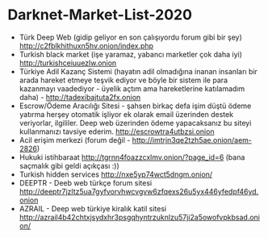 # Darknet-Market-List-2020

<ul>
<li>Türk Deep Web (gidip geliyor en son çalışıyordu forum gibi bir şey) <a href="http://c2fblkhithuxn5hv.onion/index.php" rel="nofollow">http://c2fblkhithuxn5hv.onion/index.php</a></li>
<li>Turkish black market (işe yaramaz, yabancı marketler çok daha iyi) <a href="http://turkishceiuuezlw.onion" rel="nofollow">http://turkishceiuuezlw.onion</a></li>
<li>Türkiye Adil Kazanç Sistemi (hayatın adil olmadığına inanan insanları bir arada hareket etmeye teşvik ediyor ve böyle bir sistem ile para kazanmayı vaadediyor - üyelik açtım ama hareketlerine katılamadım daha) - <a href="http://tadexibajtuta2fx.onion" rel="nofollow">http://tadexibajtuta2fx.onion</a></li>
<li>Escrow/Ödeme Aracılığı Sitesi - şahsen birkaç defa işim düştü ödeme yatırma herşey otomatik işliyor ek olarak email üzerinden destek veriyorlar, ilgililer. Deep web üzerinden ödeme yapacaksanız bu siteyi kullanmanızı tavsiye ederim. <a href="http://escrowtra4utbzsi.onion" rel="nofollow">http://escrowtra4utbzsi.onion</a></li>
<li>Acil erişim merkezi (forum değil - <a href="http://imtrjn3qe2tzh5ae.onion/aem-2826" rel="nofollow">http://imtrjn3qe2tzh5ae.onion/aem-2826</a>)</li>
<li>Hukuki istihbaraat <a href="http://tgrnn4foazzcxlmv.onion/?page_id=6" rel="nofollow">http://tgrnn4foazzcxlmv.onion/?page_id=6</a> (bana saçmalık gibi geldi açıkçası :))</li>
<li>Turkish hidden services <a href="http://nxe5yp74wct5dngm.onion/" rel="nofollow">http://nxe5yp74wct5dngm.onion/</a></li>
<li>DEEPTR - Deeb web türkçe forum sitesi <a href="http://deeptr7jzltz5ua7gyfvorvhwcvgvw6zfqexs26u5yx446yfedpf46yd.onion" rel="nofollow">http://deeptr7jzltz5ua7gyfvorvhwcvgvw6zfqexs26u5yx446yfedpf46yd.onion</a></li>
<li>AZRAIL - Deep web türkiye kiralık katil sitesi <a href="http://azrail4b42chtxjsydxhr3psgqhyntrzuknlzu57ji2a5owofvpkbsad.onion/" rel="nofollow">http://azrail4b42chtxjsydxhr3psgqhyntrzuknlzu57ji2a5owofvpkbsad.onion/</a></li>
</ul>
